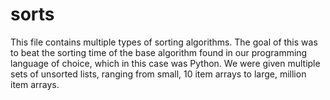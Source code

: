 # sorts

This file contains multiple types of sorting algorithms. The goal of this was to beat the sorting time of the base algorithm found in our programming language of choice, which in this case was Python. We were given multiple sets of unsorted lists, ranging from small, 10 item arrays to large, million item arrays.
